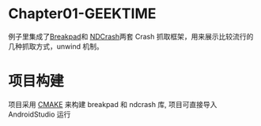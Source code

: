 Chapter01-GEEKTIME
======
例子里集成了[Breakpad](https://github.com/google/breakpad)和 [NDCrash](https://github.com/ivanarh/ndcrash)两套 Crash 抓取框架，用来展示比较流行的几种抓取方式，unwind 机制。


项目构建
=======

项目采用 [CMAKE](https://developer.android.com/ndk/guides/cmake) 来构建 breakpad 和 ndcrash 库, 项目可直接导入 AndroidStudio 运行



